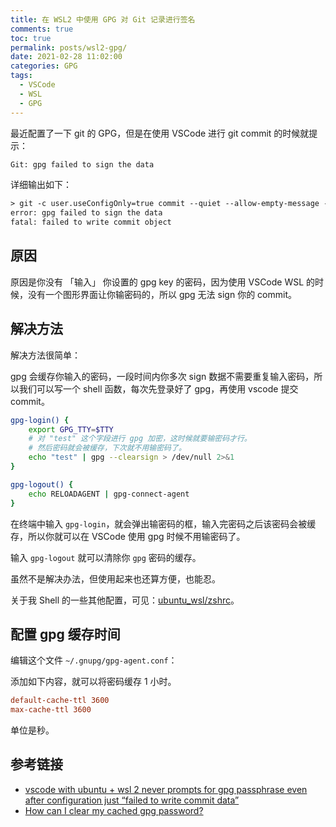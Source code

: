 ```yaml
---
title: 在 WSL2 中使用 GPG 对 Git 记录进行签名
comments: true
toc: true
permalink: posts/wsl2-gpg/
date: 2021-02-28 11:02:00
categories: GPG
tags:
  - VSCode
  - WSL
  - GPG
---
```


最近配置了一下 git 的 GPG，但是在使用 VSCode 进行 git commit 的时候就提示：

```txt
Git: gpg failed to sign the data
```

详细输出如下：

```txt
> git -c user.useConfigOnly=true commit --quiet --allow-empty-message --file -
error: gpg failed to sign the data
fatal: failed to write commit object
```

<!-- more -->

## 原因

原因是你没有 「输入」 你设置的 gpg key 的密码，因为使用 VSCode WSL 的时候，没有一个图形界面让你输密码的，所以 gpg 无法 sign 你的 commit。

## 解决方法

解决方法很简单：

gpg 会缓存你输入的密码，一段时间内你多次 sign 数据不需要重复输入密码，所以我们可以写一个 shell 函数，每次先登录好了 gpg，再使用 vscode 提交 commit。

```sh
gpg-login() {
    export GPG_TTY=$TTY
    # 对 "test" 这个字段进行 gpg 加密，这时候就要输密码才行。
    # 然后密码就会被缓存，下次就不用输密码了。
    echo "test" | gpg --clearsign > /dev/null 2>&1
}

gpg-logout() {
    echo RELOADAGENT | gpg-connect-agent
}
```

在终端中输入 `gpg-login`，就会弹出输密码的框，输入完密码之后该密码会被缓存，所以你就可以在 VSCode 使用 gpg 时候不用输密码了。

输入 `gpg-logout` 就可以清除你 `gpg` 密码的缓存。

虽然不是解决办法，但使用起来也还算方便，也能忍。

关于我 Shell 的一些其他配置，可见：[ubuntu_wsl/zshrc](https://github.com/lengthmin/dotfiles/blob/master/ubuntu_wsl/zshrc)。

## 配置 gpg 缓存时间

编辑这个文件 `~/.gnupg/gpg-agent.conf`：

添加如下内容，就可以将密码缓存 1 小时。

```conf
default-cache-ttl 3600
max-cache-ttl 3600
```

单位是秒。

## 参考链接

- [vscode with ubuntu + wsl 2 never prompts for gpg passphrase even after configuration just “failed to write commit data”](https://stackoverflow.com/questions/61939216/vscode-with-ubuntu-wsl-2-never-prompts-for-gpg-passphrase-even-after-configura)
- [How can I clear my cached gpg password?](https://askubuntu.com/questions/349238/how-can-i-clear-my-cached-gpg-password)

